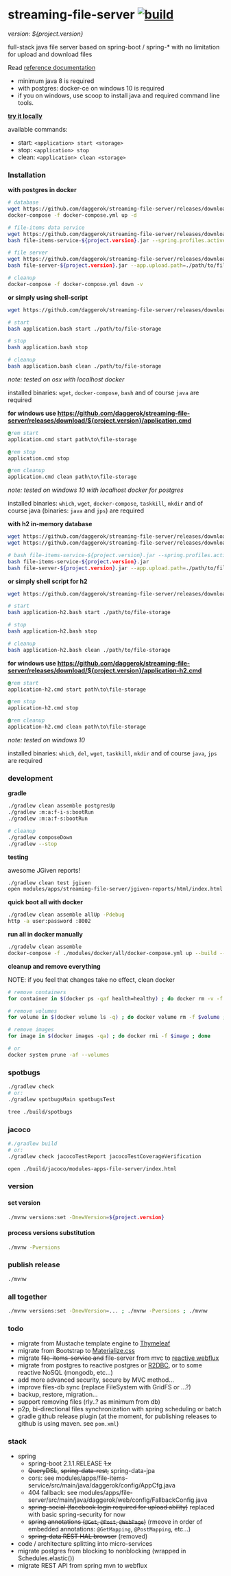 # streaming-file-server [![build](https://travis-ci.org/daggerok/streaming-file-server.svg?branch=master)](https://travis-ci.org/daggerok/streaming-file-server)
_version: ${project.version}_

full-stack java file server based on spring-boot / spring-* with no limitation for upload and download files

Read [reference documentation](http://daggerok.github.io/streaming-file-server)

- minimum java 8 is required
- with postgres: docker-ce on windows 10 is required
- if you on windows, use scoop to install java and required command line tools.

[**try it locally**](https://github.com/daggerok/streaming-file-server/releases)

available commands:

- start: `<application> start <storage>`
- stop: `<application> stop`
- clean: `<application> clean <storage>`

### Installation

**with postgres in docker**

```bash
# database
wget https://github.com/daggerok/streaming-file-server/releases/download/${project.version}/docker-compose.yml
docker-compose -f docker-compose.yml up -d

# file-items data service
wget https://github.com/daggerok/streaming-file-server/releases/download/${project.version}/file-items-service-${project.version}.jar
bash file-items-service-${project.version}.jar --spring.profiles.active=db-pg

# file server
wget https://github.com/daggerok/streaming-file-server/releases/download/${project.version}/file-server-${project.version}.jar
bash file-server-${project.version}.jar --app.upload.path=./path/to/file-storage

# cleanup
docker-compose -f docker-compose.yml down -v
```

**or simply using shell-script**

```bash
wget https://github.com/daggerok/streaming-file-server/releases/download/${project.version}/application.bash

# start
bash application.bash start ./path/to/file-storage

# stop
bash application.bash stop

# cleanup
bash application.bash clean ./path/to/file-storage
```

*note: tested on osx with localhost docker*

installed binaries: `wget`, `docker-compose`, `bash` and of course `java` are required

**for windows use https://github.com/daggerok/streaming-file-server/releases/download/${project.version}/application.cmd**

```cmd
@rem start
application.cmd start path\to\file-storage

@rem stop
application.cmd stop

@rem cleanup
application.cmd clean path\to\file-storage
```

*note: tested on windows 10 with localhost docker for postgres*

installed binaries: `which`, `wget`, `docker-compose`, `taskkill`, `mkdir` and of course java (binaries: `java` and `jps`) are required

**with h2 in-memory database**

```bash
wget https://github.com/daggerok/streaming-file-server/releases/download/${project.version}/file-items-service-${project.version}.jar
wget https://github.com/daggerok/streaming-file-server/releases/download/${project.version}/file-server-${project.version}.jar

# bash file-items-service-${project.version}.jar --spring.profiles.active=db-h2 # or just:
bash file-items-service-${project.version}.jar
bash file-server-${project.version}.jar --app.upload.path=./path/to/file-storage
```

**or simply shell script for h2**

```bash
wget https://github.com/daggerok/streaming-file-server/releases/download/${project.version}/application-h2.bash

# start
bash application-h2.bash start ./path/to/file-storage

# stop
bash application-h2.bash stop

# cleanup
bash application-h2.bash clean ./path/to/file-storage
```

**for windows use https://github.com/daggerok/streaming-file-server/releases/download/${project.version}/application-h2.cmd**

```cmd
@rem start
application-h2.cmd start path\to\file-storage

@rem stop
application-h2.cmd stop

@rem cleanup
application-h2.cmd clean path\to\file-storage
```

*note: tested on windows 10*

installed binaries: `which`, `del`, `wget`, `taskkill`, `mkdir` and of course `java`, `jps` are required

### development

**gradle**

```sh
./gradlew clean assemble postgresUp
./gradlew :m:a:f-i-s:bootRun
./gradlew :m:a:f-s:bootRun

# cleanup
./gradlew composeDown
./gradlew --stop
```

**testing**

awesome JGiven reports!

```sh
./gradlew clean test jgiven
open modules/apps/streaming-file-server/jgiven-reports/html/index.html
```

**quick boot all with docker**

```sh
./gradlew clean assemble allUp -Pdebug
http -a user:password :8002
```

**run all in docker manually**

```bash
./gradelw clean assemble
docker-compose -f ./modules/docker/all/docker-compose.yml up --build --force-recreate
```

**cleanup and remove everything**

NOTE: if you feel that changes take no effect, clean docker

```bash
# remove containers
for container in $(docker ps -qaf health=healthy) ; do docker rm -v -f $container ; done

# remove volumes
for volume in $(docker volume ls -q) ; do docker volume rm -f $volume ; done

# remove images
for image in $(docker images -qa) ; do docker rmi -f $image ; done

# or
docker system prune -af --volumes
```

### spotbugs

```bash
./gradlew check
# or:
./gradlew spotbugsMain spotbugsTest

tree ./build/spotbugs
```

### jacoco

```bash
#./gradlew build
# or:
./gradlew check jacocoTestReport jacocoTestCoverageVerification

open ./build/jacoco/modules-apps-file-server/index.html
```

### version

#### set version

```bash
./mvnw versions:set -DnewVersion=${project.version}
```

#### process versions substitution

```bash
./mvnw -Pversions
```

### publish release

```bash
./mvnw
```

### all together

```bash
./mvnw versions:set -DnewVersion=... ; ./mvnw -Pversions ; ./mvnw 
```

<!--

### known issues (deprecations)

- ~~SQLFeatureNotSupportedException: Method org.postgresql.jdbc.PgConnection.createClob() is not yet implemented.~~ [fixed](https://vkuzel.com/spring-boot-jpa-hibernate-atomikos-postgresql-exception)
- static methods mocking using PowerMock (logs: BasicStaticClassTest.java uses or overrides a deprecated API.)

-->

### todo

- migrate from Mustache template engine to [Thymeleaf](https://www.thymeleaf.org/)
- migrate from Bootstrap to [Materialize.css](https://materializecss.com/)
- migrate ~~file-items-service and~~ file-server from mvc to [reactive webflux](https://docs.spring.io/spring/docs/current/spring-framework-reference/web-reactive.html)
- migrate from postgres to reactive postgres or [R2DBC](https://r2dbc.io/), or to some reactive NoSQL (mongodb, etc...)
- add more advanced security, secure by MVC method...
- improve files-db sync (replace FileSystem with GridFS or ...?)
- backup, restore, migration...
- support removing files (rly..? as minimum from db)
- p2p, bi-directional files synchronization with spring scheduling or batch
- gradle github release plugin (at the moment, for publishing releases to github is using maven. see `pom.xml`)

### stack

- spring
  - spring-boot 2.1.1.RELEASE ~~1.x~~
  - ~~QueryDSL~~, ~~spring-data-rest,~~ spring-data-jpa
  - cors: see modules/apps/file-items-service/src/main/java/daggerok/config/AppCfg.java
  - 404 fallback: see modules/apps/file-server/src/main/java/daggerok/web/config/FallbackConfig.java
  - ~~spring-social (facebook login required for upload ability)~~ replaced with basic spring-security for now
  - ~~spring annotations (`@Get`, `@Post`, `@WebPage`)~~ (rmeove in order of embedded annotations: `@GetMapping`, `@PostMapping`, etc...)
  - ~~spring-data REST HAL browser~~ (removed)
- code / architecture splitting into micro-services
- migrate postgres from blocking to nonblocking (wrapped in Schedules.elastic())
- migrate REST API from spring mvn to webflux
